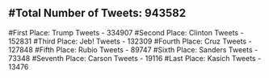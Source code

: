 #Total Number of Tweets: 943582 
---
#First Place: Trump Tweets - 334907
#Second Place: Clinton Tweets - 152831
#Third Place: Jeb! Tweets - 132309
#Fourth Place: Cruz Tweets - 127848
#Fifth Place: Rubio Tweets - 89747
#Sixth Place: Sanders Tweets - 73348
#Seventh Place: Carson Tweets - 19116
#Last Place: Kasich Tweets - 13476

